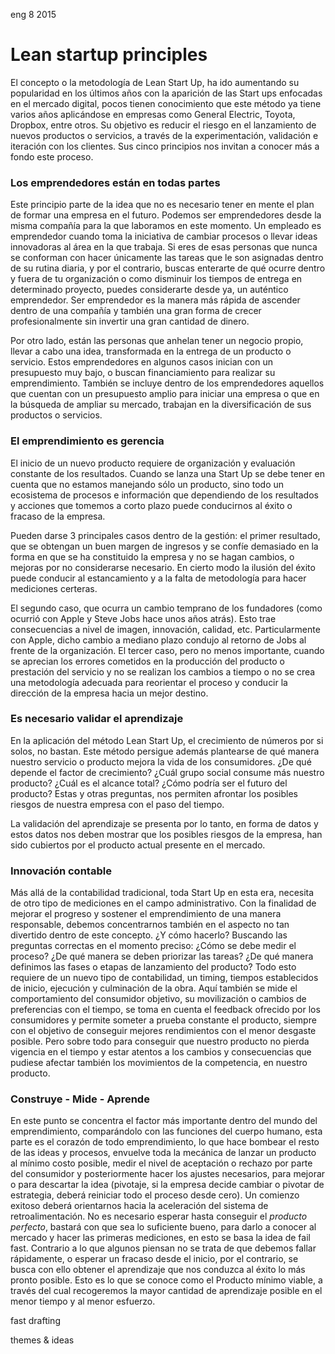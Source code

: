 <permalink>eng</permalink>
<month>8</month>
<year>2015</year>

# Lean startup principles

El concepto o la metodología de Lean Start Up, ha ido aumentando su popularidad en los últimos años con la aparición de las Start ups enfocadas en el mercado digital, pocos tienen conocimiento que este método ya tiene varios años aplicándose en empresas como General Electric, Toyota, Dropbox, entre otros. Su objetivo es reducir el riesgo en el lanzamiento de nuevos productos o servicios, a través de la experimentación, validación e iteración con los clientes. Sus cinco principios nos invitan a conocer más a fondo este proceso.

### Los emprendedores están en todas partes

Este principio parte de la idea que no es necesario tener en mente el plan de formar una
empresa en el futuro. Podemos ser emprendedores desde la misma compañía para la que
laboramos en este momento. Un empleado es emprendedor cuando toma la iniciativa de
cambiar procesos o llevar ideas innovadoras al área en la que trabaja. Si eres de esas
personas que nunca se conforman con hacer únicamente las tareas que le son asignadas
dentro de su rutina diaria, y por el contrario, buscas enterarte de qué ocurre dentro y
fuera de tu organización o como disminuir los tiempos de entrega en determinado
proyecto, puedes considerarte desde ya, un auténtico emprendedor. Ser emprendedor es
la manera más rápida de ascender dentro de una compañía y también una gran forma de
crecer profesionalmente sin invertir una gran cantidad de dinero.

Por otro lado, están las personas que anhelan tener un negocio propio, llevar a cabo una
idea, transformada en la entrega de un producto o servicio. Estos emprendedores en
algunos casos inician con un presupuesto muy bajo, o buscan financiamiento para realizar
su emprendimiento. También se incluye dentro de los emprendedores aquellos que
cuentan con un presupuesto amplio para iniciar una empresa o que en la búsqueda de
ampliar su mercado, trabajan en la diversificación de sus productos o servicios.

### El emprendimiento es gerencia

El inicio de un nuevo producto requiere de organización y evaluación constante de los
resultados. Cuando se lanza una Start Up se debe tener en cuenta que no estamos
manejando sólo un producto, sino todo un ecosistema de procesos e información que
dependiendo de los resultados y acciones que tomemos a corto plazo puede conducirnos
al éxito o fracaso de la empresa.

Pueden darse 3 principales casos dentro de la gestión: el primer resultado, que se
obtengan un buen margen de ingresos y se confíe demasiado en la forma en que se ha
constituido la empresa y no se hagan cambios, o mejoras por no considerarse necesario.
En cierto modo la ilusión del éxito puede conducir al estancamiento y a la falta de
metodología para hacer mediciones certeras.

El segundo caso, que ocurra un cambio temprano de los fundadores (como ocurrió con
Apple y Steve Jobs hace unos años atrás). Esto trae consecuencias a nivel de imagen,
innovación, calidad, etc. Particularmente con Apple, dicho cambio a mediano plazo
condujo al retorno de Jobs al frente de la organización.
El tercer caso, pero no menos importante, cuando se aprecian los errores cometidos en la
producción del producto o prestación del servicio y no se realizan los cambios a tiempo o
no se crea una metodología adecuada para reorientar el proceso y conducir la dirección
de la empresa hacia un mejor destino.

### Es necesario validar el aprendizaje

En la aplicación del método Lean Start Up, el crecimiento de números por si solos, no
bastan. Este método persigue además plantearse de qué manera nuestro servicio o
producto mejora la vida de los consumidores. ¿De qué depende el factor de crecimiento?
¿Cuál grupo social consume más nuestro producto? ¿Cuál es el alcance total? ¿Cómo
podría ser el futuro del producto? Estas y otras preguntas, nos permiten afrontar los
posibles riesgos de nuestra empresa con el paso del tiempo.

La validación del aprendizaje se presenta por lo tanto, en forma de datos y estos datos nos
deben mostrar que los posibles riesgos de la empresa, han sido cubiertos por el producto
actual presente en el mercado.

### Innovación contable

Más allá de la contabilidad tradicional, toda Start Up en esta era, necesita de otro tipo de
mediciones en el campo administrativo. Con la finalidad de mejorar el progreso y sostener
el emprendimiento de una manera responsable, debemos concentrarnos también en el
aspecto no tan divertido dentro de este concepto. ¿Y cómo hacerlo? Buscando las
preguntas correctas en el momento preciso: ¿Cómo se debe medir el proceso? ¿De qué
manera se deben priorizar las tareas? ¿De qué manera definimos las fases o etapas de
lanzamiento del producto? Todo esto requiere de un nuevo tipo de contabilidad, un
timing, tiempos establecidos de inicio, ejecución y culminación de la obra. Aquí también
se mide el comportamiento del consumidor objetivo, su movilización o cambios de
preferencias con el tiempo, se toma en cuenta el feedback ofrecido por los consumidores
y permite someter a prueba constante el producto, siempre con el objetivo de conseguir
mejores rendimientos con el menor desgaste posible. Pero sobre todo para conseguir que
nuestro producto no pierda vigencia en el tiempo y estar atentos a los cambios y
consecuencias que pudiese afectar también los movimientos de la competencia, en
nuestro producto.

### Construye - Mide - Aprende

En este punto se concentra el factor más importante dentro del mundo del
emprendimiento, comparándolo con las funciones del cuerpo humano, esta parte es el
corazón de todo emprendimiento, lo que hace bombear el resto de las ideas y procesos,
envuelve toda la mecánica de lanzar un producto al mínimo costo posible, medir el nivel
de aceptación o rechazo por parte del consumidor y posteriormente hacer los ajustes
necesarios, para mejorar o para descartar la idea (pivotaje, si la empresa decide cambiar o
pivotar de estrategia, deberá reiniciar todo el proceso desde cero). Un comienzo exitoso
deberá orientarnos hacia la aceleración del sistema de retroalimentación. No es necesario
esperar hasta conseguir el *producto perfecto*, bastará con que sea lo suficiente bueno,
para darlo a conocer al mercado y hacer las primeras mediciones, en esto se basa la idea
de fail fast. Contrario a lo que algunos piensan no se trata de que debemos fallar
rápidamente, o esperar un fracaso desde el inicio, por el contrario, se busca con ello
obtener el aprendizaje que nos conduzca al éxito lo más pronto posible. Esto es lo que se
conoce como el Producto mínimo viable, a través del cual recogeremos la mayor cantidad
de aprendizaje posible en el menor tiempo y al menor esfuerzo.



<hidden>fast drafting</hidden>

<hidden>themes & ideas</hidden>

